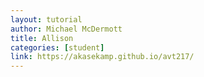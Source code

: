 ```yaml
---
layout: tutorial
author: Michael McDermott
title: Allison
categories: [student]
link: https://akasekamp.github.io/avt217/
---
```

